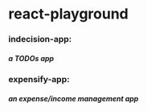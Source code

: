 # react-playground

### indecision-app: 
##### a TODOs app 

### expensify-app: 
##### an expense/income management app

